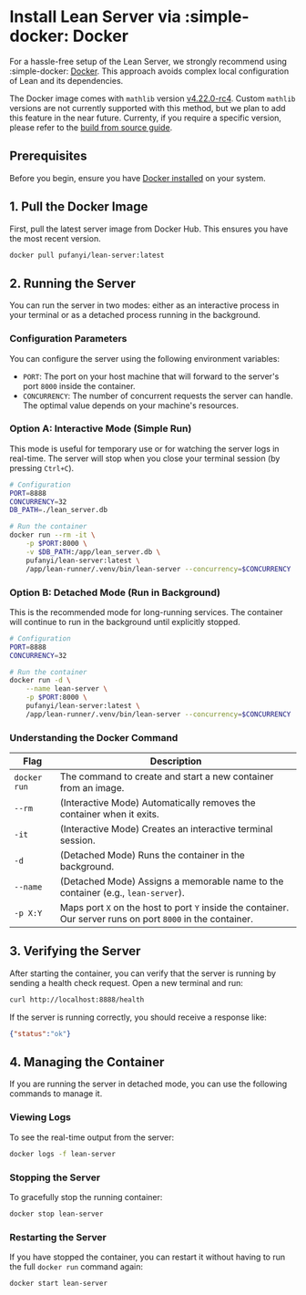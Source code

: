 # Install Lean Server via :simple-docker: Docker

For a hassle-free setup of the Lean Server, we strongly recommend using :simple-docker: [Docker](https://www.docker.com/). This approach avoids complex local configuration of Lean and its dependencies.

The Docker image comes with `mathlib` version [v4.22.0-rc4](https://github.com/leanprover-community/mathlib4/releases/tag/v4.22.0-rc4). Custom `mathlib` versions are not currently supported with this method, but we plan to add this feature in the near future. Currenty, if you require a specific version, please refer to the [build from source guide](./source.md).

## Prerequisites

Before you begin, ensure you have [Docker installed](https://docs.docker.com/engine/install/) on your system.

## 1. Pull the Docker Image

First, pull the latest server image from Docker Hub. This ensures you have the most recent version.

```bash
docker pull pufanyi/lean-server:latest
```

## 2. Running the Server

You can run the server in two modes: either as an interactive process in your terminal or as a detached process running in the background.

### Configuration Parameters

You can configure the server using the following environment variables:

-   `PORT`: The port on your host machine that will forward to the server's port `8000` inside the container.
-   `CONCURRENCY`: The number of concurrent requests the server can handle. The optimal value depends on your machine's resources.

### Option A: Interactive Mode (Simple Run)

This mode is useful for temporary use or for watching the server logs in real-time. The server will stop when you close your terminal session (by pressing `Ctrl+C`).

```bash
# Configuration
PORT=8888
CONCURRENCY=32
DB_PATH=./lean_server.db

# Run the container
docker run --rm -it \
    -p $PORT:8000 \
    -v $DB_PATH:/app/lean_server.db \
    pufanyi/lean-server:latest \
    /app/lean-runner/.venv/bin/lean-server --concurrency=$CONCURRENCY
```

### Option B: Detached Mode (Run in Background)

This is the recommended mode for long-running services. The container will continue to run in the background until explicitly stopped.

```bash
# Configuration
PORT=8888
CONCURRENCY=32

# Run the container
docker run -d \
    --name lean-server \
    -p $PORT:8000 \
    pufanyi/lean-server:latest \
    /app/lean-runner/.venv/bin/lean-server --concurrency=$CONCURRENCY
```

### Understanding the Docker Command

| Flag          | Description                                                                                                |
|---------------|------------------------------------------------------------------------------------------------------------|
| `docker run`  | The command to create and start a new container from an image.                                             |
| `--rm`        | (Interactive Mode) Automatically removes the container when it exits.                                      |
| `-it`         | (Interactive Mode) Creates an interactive terminal session.                                                |
| `-d`          | (Detached Mode) Runs the container in the background.                                                      |
| `--name`      | (Detached Mode) Assigns a memorable name to the container (e.g., `lean-server`).                           |
| `-p X:Y`      | Maps port `X` on the host to port `Y` inside the container. Our server runs on port `8000` in the container. |

## 3. Verifying the Server

After starting the container, you can verify that the server is running by sending a health check request. Open a new terminal and run:

```bash
curl http://localhost:8888/health
```

If the server is running correctly, you should receive a response like:

```json
{"status":"ok"}
```

## 4. Managing the Container

If you are running the server in detached mode, you can use the following commands to manage it.

### Viewing Logs

To see the real-time output from the server:

```bash
docker logs -f lean-server
```

### Stopping the Server

To gracefully stop the running container:

```bash
docker stop lean-server
```

### Restarting the Server

If you have stopped the container, you can restart it without having to run the full `docker run` command again:

```bash
docker start lean-server
```
